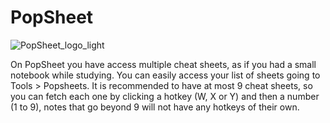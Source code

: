 # PopSheet 

![PopSheet_logo_light](https://github.com/user-attachments/assets/90f7dfe8-09c8-4798-99fe-157b536fe306)


On PopSheet you have access multiple cheat sheets, as if you had a small notebook while studying. You can easily access your list of sheets going to Tools > Popsheets. It is recommended to have at most 9 cheat sheets, so you can fetch each one by clicking a hotkey (W, X or Y) and then a number (1 to 9), notes that go beyond 9 will not have any hotkeys of their own. 
